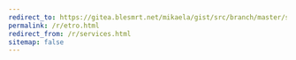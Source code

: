 ```yaml
---
redirect_to: https://gitea.blesmrt.net/mikaela/gist/src/branch/master/servers/etro/services.csv
permalink: /r/etro.html
redirect_from: /r/services.html
sitemap: false
---
```

